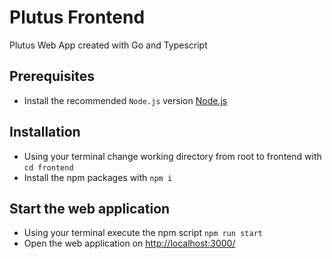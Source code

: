 # Plutus Frontend

Plutus Web App created with Go and Typescript

## Prerequisites

- Install the recommended `Node.js` version [Node.js](https://nodejs.org/en)

## Installation

- Using your terminal change working directory from root to frontend with `cd frontend`
- Install the npm packages with `npm i`

## Start the web application

- Using your terminal execute the npm script `npm run start`
- Open the web application on <http://localhost:3000/>
